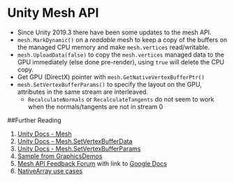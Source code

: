 # Unity Mesh API

- Since Unity 2019.3 there have been some updates to the mesh API.
- `mesh.MarkDynamic()` on a *readable* mesh to keep a copy of the buffers on the managed CPU memory and make `mesh.vertices` read/writable.
- `mesh.UploadData(false)` to copy the `mesh.vertices` managed data to the GPU immediately (else done pre-render), using `true` will delete the CPU copy.
- Get GPU (DirectX) pointer with `mesh.GetNativeVertexBufferPtr()`
- `mesh.SetVertexBufferParams()` to specify the layout on the GPU, attributes in the same stream are interleaved.
  - `RecalculateNormals` or `RecalculateTangents` do not seem to work when the normals/tangents are not in stream 0

##Further Reading

1. [Unity Docs - Mesh](https://docs.unity3d.com/ScriptReference/Mesh.html)
1. [Unity Docs - Mesh.SetVertexBufferData](https://docs.unity3d.com/ScriptReference/Mesh.SetVertexBufferData.html)
1. [Unity Docs - Mesh.SetVertexBufferParams](https://docs.unity3d.com/ScriptReference/Mesh.SetVertexBufferParams.html)
1. [Sample from GraphicsDemos](https://bitbucket.org/Unity-Technologies/graphicsdemos/pull-requests/2/example-of-native-vertex-buffers-for/diff)
1. [Mesh API Feedback Forum](https://forum.unity.com/threads/feedback-wanted-mesh-scripting-api-improvements.684670/) with link to [Google Docs](https://docs.google.com/document/d/1I225X6jAxWN0cheDz_3gnhje3hWNMxTZq3FZQs5KqPc/edit)
1. [NativeArray use cases](https://gamedev.stackexchange.com/questions/174953/unity-uses-for-nativearray/174956#174956?newreg=ee4ce68f58c540479161bad1841be246)

